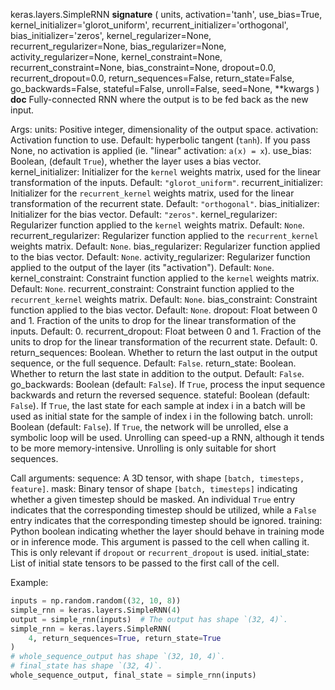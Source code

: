 keras.layers.SimpleRNN
__signature__
(
  units,
  activation='tanh',
  use_bias=True,
  kernel_initializer='glorot_uniform',
  recurrent_initializer='orthogonal',
  bias_initializer='zeros',
  kernel_regularizer=None,
  recurrent_regularizer=None,
  bias_regularizer=None,
  activity_regularizer=None,
  kernel_constraint=None,
  recurrent_constraint=None,
  bias_constraint=None,
  dropout=0.0,
  recurrent_dropout=0.0,
  return_sequences=False,
  return_state=False,
  go_backwards=False,
  stateful=False,
  unroll=False,
  seed=None,
  **kwargs
)
__doc__
Fully-connected RNN where the output is to be fed back as the new input.

Args:
    units: Positive integer, dimensionality of the output space.
    activation: Activation function to use.
        Default: hyperbolic tangent (`tanh`).
        If you pass None, no activation is applied
        (ie. "linear" activation: `a(x) = x`).
    use_bias: Boolean, (default `True`), whether the layer uses
        a bias vector.
    kernel_initializer: Initializer for the `kernel` weights matrix,
        used for the linear transformation of the inputs. Default:
        `"glorot_uniform"`.
    recurrent_initializer: Initializer for the `recurrent_kernel`
        weights matrix, used for the linear transformation of the recurrent
        state.  Default: `"orthogonal"`.
    bias_initializer: Initializer for the bias vector. Default: `"zeros"`.
    kernel_regularizer: Regularizer function applied to the `kernel` weights
        matrix. Default: `None`.
    recurrent_regularizer: Regularizer function applied to the
        `recurrent_kernel` weights matrix. Default: `None`.
    bias_regularizer: Regularizer function applied to the bias vector.
        Default: `None`.
    activity_regularizer: Regularizer function applied to the output of the
        layer (its "activation"). Default: `None`.
    kernel_constraint: Constraint function applied to the `kernel` weights
        matrix. Default: `None`.
    recurrent_constraint: Constraint function applied to the
        `recurrent_kernel` weights matrix.  Default: `None`.
    bias_constraint: Constraint function applied to the bias vector.
        Default: `None`.
    dropout: Float between 0 and 1.
        Fraction of the units to drop for the linear transformation
        of the inputs. Default: 0.
    recurrent_dropout: Float between 0 and 1.
        Fraction of the units to drop for the linear transformation of the
        recurrent state. Default: 0.
    return_sequences: Boolean. Whether to return the last output
        in the output sequence, or the full sequence. Default: `False`.
    return_state: Boolean. Whether to return the last state
        in addition to the output. Default: `False`.
    go_backwards: Boolean (default: `False`).
        If `True`, process the input sequence backwards and return the
        reversed sequence.
    stateful: Boolean (default: `False`). If `True`, the last state
        for each sample at index i in a batch will be used as initial
        state for the sample of index i in the following batch.
    unroll: Boolean (default: `False`).
        If `True`, the network will be unrolled,
        else a symbolic loop will be used.
        Unrolling can speed-up a RNN,
        although it tends to be more memory-intensive.
        Unrolling is only suitable for short sequences.

Call arguments:
    sequence: A 3D tensor, with shape `[batch, timesteps, feature]`.
    mask: Binary tensor of shape `[batch, timesteps]` indicating whether
        a given timestep should be masked. An individual `True` entry
        indicates that the corresponding timestep should be utilized,
        while a `False` entry indicates that the corresponding timestep
        should be ignored.
    training: Python boolean indicating whether the layer should behave in
        training mode or in inference mode.
        This argument is passed to the cell when calling it.
        This is only relevant if `dropout` or `recurrent_dropout` is used.
    initial_state: List of initial state tensors to be passed to the first
        call of the cell.

Example:

```python
inputs = np.random.random((32, 10, 8))
simple_rnn = keras.layers.SimpleRNN(4)
output = simple_rnn(inputs)  # The output has shape `(32, 4)`.
simple_rnn = keras.layers.SimpleRNN(
    4, return_sequences=True, return_state=True
)
# whole_sequence_output has shape `(32, 10, 4)`.
# final_state has shape `(32, 4)`.
whole_sequence_output, final_state = simple_rnn(inputs)
```
